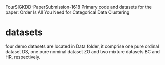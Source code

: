 FourSIGKDD-PaperSubmission-1618
Primary code and datasets for the paper: Order Is All You Need for Categorical Data Clustering
# datasets
four demo datasets are located in Data folder, it comprise one pure ordinal dataset DS, one pure nominal dataset ZO and two mixture datasets BC and HR, respectively.

